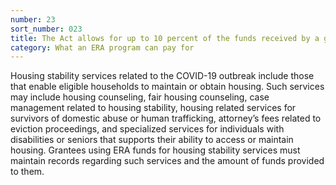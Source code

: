 ```yaml
---
number: 23
sort_number: 023
title: The Act allows for up to 10 percent of the funds received by a grantee to be used for housing stability services related to the COVID-19 outbreak intended to keep households stably housed. What are some examples of these services?
category: What an ERA program can pay for
---
```


Housing stability services related to the COVID-19 outbreak include those that enable eligible households to maintain or obtain housing. Such services may include housing counseling, fair housing counseling, case management related to housing stability, housing related services for survivors of domestic abuse or human trafficking, attorney’s fees related to eviction proceedings, and specialized services for individuals with disabilities or seniors that supports their ability to access or maintain housing. Grantees using ERA funds for housing stability services must maintain records regarding such services and the amount of funds provided to them.
